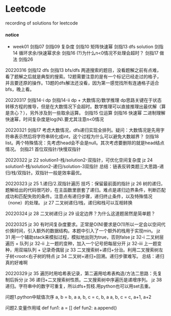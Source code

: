 # Leetcode
recording of solutions for leetcode

#### notice
- week01
剑指07
剑指09 复杂度
剑指10 矩阵快速幂
剑指13 dfs solution
剑指14 循环求余/快速幂求余
剑指16 (?)为什么n<0情况不处理会超时？
剑指17 做法
剑指26


20220316
剑指12 dfs
剑指13 bfs/dfs
两道搜索的题目，没看题解之前有点难，看了题解之后就是典型的搜索。12题需要注意的是有一个标记已经走过的格子，并且要还原的操作。13题的dfs解法还没看，因为第一感觉找所有连通格子适合bfs，晚上看。

20220317
剑指14-i dp
剑指14-ii dp + 大数情况/数学推理
dp思路关键在于状态转移方程的推导，但是在大数情况下会超时。数学推理可以直接推理出最优解（算是贪心？），另外涉及到一些取余运算。
剑指15 位运算
剑指16 快速幂
二进制理解快速幂，时间复杂度是log(N).要尤其注意n<0情况

20220321
剑指17 考虑大数情况，dfs递归实现全排列。疑问：大数情况是先用字符串表示然后将字符串转化成int，这个过程为什么可以避免大数越界？
剑指18 list。两个特殊情况：先考虑head会不会是null。其次考虑要删除的就是head结点情况。
剑指21 首位双指针/快慢双指针

20220322
jz 22 solution1-栈/solution2-双指针，可优化空间复杂度
jz 24 solution1-栈/solution2-递归/solution-3双指针
总结：链表反转类题三大思路-递归/栈/双指针。双指针一般是效率最优。

20220323
jz 25 1.递归/2.双指针遍历 技巧：保留最前面的指针
jz 26 树的递归，题解给出的代码很巧妙，在主函数里嵌套了递归。难点是递归边界条件，判断匹配成功和匹配失败的条件。注意点有递归步骤，递归终止条件，以及特殊情况（none）的处理。
jz 27 二叉树递归/栈，递归和栈可以互相转换

20220324
jz 28 二叉树递归
jz 29 设定边界？为什么这道题居然是简单题？

20220325
jz 30 有时间复杂度要求。正常是O(N)要求是O(1)所以一定会以空间代价换时间，引入额外的数据结构。本题中引入了一个额外的栈用于实现min。
jz 31 用一个辅助stack来模拟过程，模拟地出则为true，否则false
jz 32-i 二叉树层遍历 + 队列
jz 32-ii 上一题的变种，加入一个记号把每层分开
jz 32-iii 上一题变种，用双端队列 + 记录奇偶层
jz 33 二叉搜索树+递归+分治。利用二叉搜索树左子树<root<右子树的特点
jz 34 二叉树+递归+回溯。递归步骤难写。
总结：递归真的好难啊

20220329
jz 35 遍历时用哈希表记录，第二遍用哈希表构造/方法二思路：先复制后拆分
jz 36 递归+二叉搜索树性质。二叉搜索树中序遍历是递增序列。
jz 38 递归。字符串中的数字可重复，所以dfs+剪枝.用python也可以用set去重。

问题1.python中赋值次序
a, b = b, a
a, b, c = c, b, a
a, b, c = c, a+1, a+2

问题2.变量作用域
def fun1:
    a = []
    def fun2:
        a.append()

